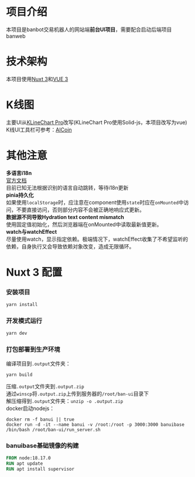 # 项目介绍
本项目是banbot交易机器人的网站端**前台UI项目**，需要配合启动后端项目banweb  


# 技术架构
本项目使用[Nuxt 3](https://nuxt.com/docs/getting-started/introduction)和[VUE 3](https://vuejs.org/guide/introduction.html)


# K线图
主要UI从[KLineChart Pro](https://pro.klinecharts.com/getting-started.html)改写(KLineChart Pro使用Solid-js，本项目改写为vue)  
K线UI工具栏可参考：[AICoin](https://www.aicoin.com/chart/okcoinfutures_btcquarter)  

# 其他注意
 **多语言i18n**  
[官方文档](https://v8.i18n.nuxtjs.org/)  
目前已知无法根据识别的语言自动跳转，等待i18n更新  
**pinia持久化**  
如果使用`localStorage`时，应注意在component使用`state`时应在`onMounted`中访问，不要直接访问，否则部分内容不会被正确地响应式更新。  
**数据源不同导致Hydration text content mismatch**  
使用固定值初始化，然后浏览器端在onMounted中读取最新值更新。  
**watch与watchEffect**  
尽量使用watch，显示指定依赖。极端情况下，watchEffect收集了不希望监听的依赖，自身执行又会导致依赖对象改变，造成无限循环。  

# Nuxt 3 配置

### 安装项目
```bash
yarn install
```
### 开发模式运行
```bash
yarn dev
```
### 打包部署到生产环境
编译项目到`.output`文件夹：
```shell
yarn build
```
压缩`.output`文件夹到`.output.zip`  
通过`winscp`将`.output.zip`上传到服务器的`/root/ban-ui`目录下  
解压缩得到`.output`文件夹：`unzip -o .output.zip`  
docker启动nodejs：  
```shell
docker rm -f banui || true
docker run -d -it --name banui -v /root:/root -p 3000:3000 banuibase /bin/bash /root/ban-ui/run_server.sh
```
### banuibase基础镜像的构建
```dockerfile
FROM node:18.17.0
RUN apt update
RUN apt install supervisor
```
